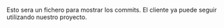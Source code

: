 Esto sera un fichero para mostrar los commits. El cliente ya puede seguir utilizando nuestro proyecto.
